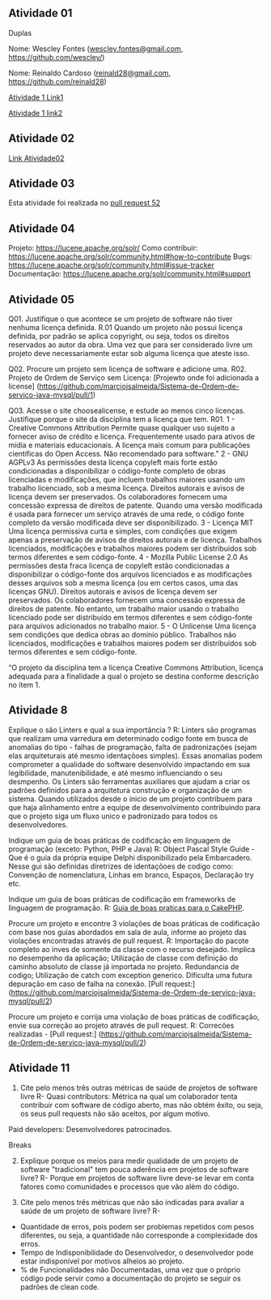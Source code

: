 ## Atividade 01

Duplas

Nome: Wescley Fontes (wescley.fontes@gmail.com, https://github.com/wescley/)

Nome: Reinaldo Cardoso (reinald28@gmail.com, https://github.com/reinald28)

[Atividade 1 Link1](https://docs.google.com/spreadsheets/d/1IHSZ_73ORlVdiPJAsm-0kvWeVpVNmS7PdNqkpye4Wm4/edit#gid=122497701)

[Atividade 1 link2](https://docs.google.com/spreadsheets/d/1rTfyb3oFo9rv6xsZkpuMXONx8kLav95VgTUOHxDQtw8/edit#gid=122497701)
 
## Atividade 02

[Link Atividade02](https://docs.google.com/document/d/17TrTnRt66z3FrQf3wJ8iF1_V42KVthtCXBnxVDJEOSo/edit?usp=sharing)

## Atividade 03

Esta atividade foi realizada no [pull request 52](https://github.com/gustavopinto/tesl/pull/52)

## Atividade 04

Projeto: https://lucene.apache.org/solr/ 
Como contribuir: https://lucene.apache.org/solr/community.html#how-to-contribute
Bugs: https://lucene.apache.org/solr/community.html#issue-tracker
Documentação: https://lucene.apache.org/solr/community.html#support

## Atividade 05

Q01. Justifique o que acontece se um projeto de software não tiver nenhuma licença definida.
R.01 Quando um projeto não possui licença definida, por padrão se aplica copyright, ou seja, todos os direitos reservados ao autor da obra. Uma vez que para ser considerado livre um projeto deve necessariamente estar sob alguma licença que ateste isso.

Q02. Procure um projeto sem licença de software e adicione uma.
R02. Projeto de Ordem de Serviço sem Licença: [Projewto onde foi adicionada a license] (https://github.com/marciojsalmeida/Sistema-de-Ordem-de-servico-java-mysql/pull/1)

Q03. Acesse o site choosealicense, e estude ao menos cinco licenças. Justifique porque o site da disciplina tem a licença que tem.
R01.
1 - Creative Commons Attribution 
Permite quase qualquer uso sujeito a fornecer aviso de crédito e licença. Frequentemente usado para ativos de mídia e materiais educacionais. A licença mais comum para publicações científicas do Open Access. Não recomendado para software.” 
2 - GNU AGPLv3
As permissões desta licença copyleft mais forte estão condicionadas a disponibilizar o código-fonte completo de obras licenciadas e modificações, que incluem trabalhos maiores usando um trabalho licenciado, sob a mesma licença. Direitos autorais e avisos de licença devem ser preservados. Os colaboradores fornecem uma concessão expressa de direitos de patente. Quando uma versão modificada é usada para fornecer um serviço através de uma rede, o código fonte completo da versão modificada deve ser disponibilizado.
3 - Licença MIT
Uma licença permissiva curta e simples, com condições que exigem apenas a preservação de avisos de direitos autorais e de licença. Trabalhos licenciados, modificações e trabalhos maiores podem ser distribuídos sob termos diferentes e sem código-fonte.
4 - Mozilla Public License 2.0
As permissões desta fraca licença de copyleft estão condicionadas a disponibilizar o código-fonte dos arquivos licenciados e as modificações desses arquivos sob a mesma licença (ou em certos casos, uma das licenças GNU). Direitos autorais e avisos de licença devem ser preservados. Os colaboradores fornecem uma concessão expressa de direitos de patente. No entanto, um trabalho maior usando o trabalho licenciado pode ser distribuído em termos diferentes e sem código-fonte para arquivos adicionados no trabalho maior.
5 - O Unlicense
Uma licença sem condições que dedica obras ao domínio público. Trabalhos não licenciados, modificações e trabalhos maiores podem ser distribuídos sob termos diferentes e sem código-fonte.

“O projeto da disciplina tem a licença Creative Commons Attribution, licença adequada para a finalidade a qual o projeto se destina conforme descrição no item 1.

## Atividade 8
Explique o são Linters e qual a sua importância ?
R: Linters são programas que realizam uma varredura em determinado codigo fonte em busca de anomalias do tipo - falhas de programação, falta de padronizações (sejam elas arquiteturais até mesmo identaçõoes simples). Essas anomalias podem comprometer a qualidade do software desenvolvido impactando em sua legibilidade, manutenibilidade, e até mesmo influenciando o seu desmpenho.
Os Linters são ferramentas auxiliares que ajudam a criar os padrões definidos para a arquitetura construção e organização de um sistema.
Quando utilizados desde o inicio de um projeto contribuem para que haja alinhamento entre a equipe de desenvolvimento contribuindo para que o projeto siga um fluxo unico e padronizado para todos os desenvolvedores.


Indique um guia de boas práticas de codificação em linguagem de programação (exceto: Python, PHP e Java)
R: Object Pascal Style Guide - Que é o guia da própria equipe Delphi disponibilizado pela Embarcadero.
Nesse gui são definidas diretrizes de identaçõoes de codigo como: Convenção de nomenclatura, Linhas em branco, Espaços, Declaração try etc.


Indique um guia de boas práticas de codificação em frameworks de linguagem de programação.
R: [Guia de boas praticas para o CakePHP](https://book.cakephp.org/3.0/_downloads/pt/CakePHPCookbook.pdf). 


Procure um projeto e encontre 3 violações de boas práticas de codificação com base nos guias abordados em sala de aula, informe ao projeto das violações encontradas através de pull request.
R:
Importação do pacote completo ao inves de somente da classe com o recurso desejado. Implica no desempenho da aplicação;
Utilização de classe com definição do caminho absoluto de classe já importada no projeto. Redundancia de codigo;
Utilização de catch com exception generico. Dificulta uma futura depuração em caso de falha na conexão.
[Pull request:] (https://github.com/marciojsalmeida/Sistema-de-Ordem-de-servico-java-mysql/pull/2)


Procure um projeto e corrija uma violação de boas práticas de codificação, envie sua correção ao projeto através de pull request.
R: Correcões realizadas - [Pull request:] (https://github.com/marciojsalmeida/Sistema-de-Ordem-de-servico-java-mysql/pull/2)

## Atividade 11

1) Cite pelo menos três outras métricas de saúde de projetos de software livre
R- 
Quasi contributors: Métrica na qual um colaborador tenta contribuir com software de código aberto, mas não obtém êxito, ou seja, os seus pull requests não são aceitos, por algum motivo.

Paid developers: Desenvolvedores patrocinados.

Breaks


2) Explique porque os meios para medir qualidade de um projeto de software "tradicional" tem pouca aderência em projetos de software livre?
R- Porque em projetos de software livre deve-se levar em conta fatores como comunidades e processos que vão além do código. 

3) Cite pelo menos três métricas que não são indicadas para avaliar a saúde de um projeto de software livre?
R- 
- Quantidade de erros, pois podem ser problemas repetidos com pesos diferentes, ou seja, a quantidade não corresponde a complexidade dos erros.
- Tempo de Indisponibilidade do Desenvolvedor, o desenvolvedor pode estar indisponível por motivos alheios ao projeto.
- % de Funcionalidades não Documentadas, uma vez que o próprio código pode servir como a documentação do projeto se seguir os padrões de clean code.

